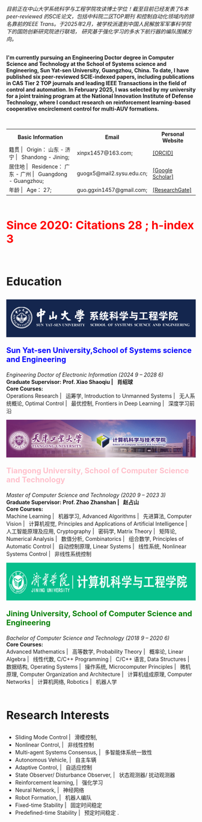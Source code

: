 
  

*目前正在中山大学系统科学与工程学院攻读博士学位！截至目前已经发表了6本peer-reviewed 的SCIE论文，包括中科院二区TOP期刊
和控制自动化领域内的排名靠前的IEEE Trans。于2025年2月，被学校派遣到中国人民解放军军事科学院下的国防创新研究院进行联培，
研究基于强化学习的多水下航行器的编队围捕方向。*<br>
<br>

**I'm currently pursuing an Engineering Doctor  degree in Computer Science and Technology
at the School of Systems science and Engineering, Sun Yat-sen University, Guangzhou, China. To date, 
I have published six peer-reviewed SCIE-indexed papers, including publications in CAS Tier 2 TOP 
journals and leading IEEE Transactions in the field of control and automation. In February 2025, 
I was selected by my university for a joint training program at the National Innovation Institute 
of Defense Technology, where I conduct research on reinforcement learning-based cooperative encirclement control for
multi-AUV formations.**
 
<br>

<!--**居住地 |&ensp; Current Residence： 广东 - 广州 |&ensp;  Guangdong - Guangzhou** <br> 
#### Email  
<code>xinpx1457@163.com</code>  
<code>guogx5@mail2.sysu.edu.cn</code> <br>
<code>guo.ggxin1457@gmail.com</code>
#### Personal Website  

<a href="https://orcid.org/0000-0002-3080-9244"> [ORCID] </a>

<a href = "https://scholar.google.com/citations?user=A5YN3oUAAAAJ&hl=en" >[Google Scholar]</a>

<a href="https://www.researchgate.net/profile/Guangxin-Guo-4?ev=hdr_xprf"> [ResearchGate]</a>-->


 <table border="0"> <!-- border="0" 用于显示边框，实际开发中推荐使用CSS来控制样式 -->
    <tr>
        <th>Basic Information</th>
        <th> Email  </th>
        <th>Personal Website  </th>
    </tr>
    <tr>
        <td>籍贯 |&ensp;  Origin： 山东 - 济宁 |&ensp;  Shandong - Jining;   </td>
        <td>xinpx1457@163.com;</td>
        <td><a href="https://orcid.org/0000-0002-3080-9244"> [ORCID] </a></td>
    </tr>
   <tr>
        <td>居住地 |&ensp;  Residence： 广东 - 广州 |&ensp;  Guangdong - Guangzhou;</td>
        <td>guogx5@mail2.sysu.edu.cn;</td>
        <td><a href = "https://scholar.google.com/citations?user=A5YN3oUAAAAJ&hl=en" >[Google Scholar]</a></td>
    </tr>
   <tr>
        <td>年龄 |&ensp; Age： 27; </td>
        <td>guo.ggxin1457@gmail.com;</td>
        <td><a href="https://www.researchgate.net/profile/Guangxin-Guo-4?ev=hdr_xprf"> [ResearchGate]</a></td>
    </tr>
</table>

<br>

####  <p style="color: red; font-size: 30px"> Since 2020: Citations	28	;  h-index	3	</p>

<br>

####  <p style="color: balck; font-size: 30px"> Education    </p>
<!-- ![sysu](..\static\assets\img\sysu.png)-->
<img src="..\static\assets\img\sysu.png" alt="SYSU" width="800" height="100">

**<p style="color: blue; font-size: 20px">Sun Yat-sen University,School of Systems science and Engineering** </p>
*Engineering Doctor of Electronic Information (2024 9 – 2028 6)*  
**Graduate Supervisor:** **Prof. Xiao Shaoqiu |&ensp; 肖绍球** <br> 
**Core Courses:** <br>
Operations Research  |&ensp;  运筹学, 
Introduction to Unmanned Systems |&ensp;  无人系统概论,
Optimal Control |&ensp;  最优控制,
Frontiers in Deep Learning |&ensp;  深度学习前沿 <br>


<img src="..\static\assets\img\tgu.png" alt="tgu" width="800" height="100">

**<p style="color: pink; font-size: 20px">Tiangong University, School of  Computer Science and Technology</p>**
*Master of  Computer Science and Technology (2020 9 – 2023 3)*   
**Graduate Supervisor:** **Prof. Zhao Zhanshan |&ensp; 赵占山** <br>
**Core Courses:** <br>
Machine Learning |&ensp; 机器学习, Advanced Algorithms |&ensp; 先进算法, Computer Vision |&ensp; 计算机视觉,
Principles and Applications of Artificial Intelligence |&ensp; 人工智能原理及应用, Cryptography |&ensp; 密码学,
Matrix Theory |&ensp; 矩阵论, Numerical Analysis |&ensp; 数值分析, Combinatorics |&ensp; 组合数学, 
Principles of Automatic Control |&ensp; 自动控制原理, Linear Systems |&ensp; 线性系统, Nonlinear Systems Control |&ensp; 非线性系统控制 <br>

<img src="..\static\assets\img\jnu.png" alt="jnu" width="800" height="100">

**<p style="color: green; font-size: 20px">Jining University, School of  Computer Science and Engineering</p>**
*Bachelor of  Computer Science and Technology  (2018 9  – 2020 6)* <br>
**Core Courses:** <br>
Advanced Mathematics |&ensp; 高等数学, Probability Theory |&ensp; 概率论, Linear Algebra |&ensp; 线性代数, 
C/C++ Programming |&ensp; C/C++ 语言, Data Structures |&ensp; 数据结构, Operating Systems |&ensp; 操作系统,
Microcomputer Principles |&ensp; 微机原理, Computer Organization and Architecture |&ensp; 计算机组成原理, 
Computer Networks |&ensp; 计算机网络, Robotics |&ensp; 机器人学  <br>

<br>

#### <p style="color: balck; font-size: 30px"> Research Interests   </p>
* Sliding Mode Control |&ensp; 滑模控制, 
* Nonlinear Control, |&ensp; 非线性控制
* Multi-agent Systems Consensus, |&ensp; 多智能体系统一致性
* Autonomous Vehicle, |&ensp; 自主车辆
* Adaptive Control, |&ensp; 自适应控制
* State Observer/ Disturbance Observer, |&ensp; 状态观测器/ 扰动观测器
* Reinforcement learning, |&ensp; 强化学习
* Neural Network, |&ensp; 神经网络
* Robot Formation, |&ensp; 机器人编队
* Fixed-time Stability |&ensp; 固定时间稳定
* Predefined-time Stability |&ensp; 预定时间稳定
.